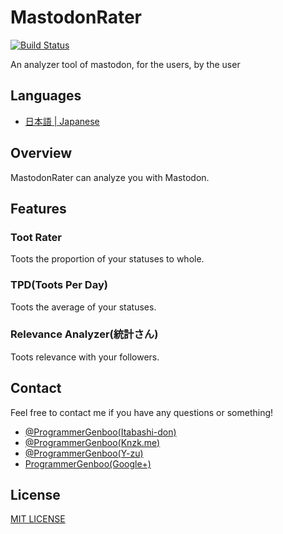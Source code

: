 # MastodonRater

[![Build Status](https://travis-ci.org/GenbuProject/MastodonRater-Nodejs.svg)](https://travis-ci.org/GenbuProject/MastodonRater-Nodejs)

An analyzer tool of mastodon, for the users, by the user

## Languages
* [日本語 | Japanese](/README[Japanese].md)

## Overview
MastodonRater can analyze you with Mastodon.

## Features
### Toot Rater
Toots the proportion of your statuses to whole.

### TPD(Toots Per Day)
Toots the average of your statuses.

### Relevance Analyzer(統計さん)
Toots relevance with your followers.

## Contact
Feel free to contact me if you have any questions or something!
* [@ProgrammerGenboo(Itabashi-don)](https://itabashi.0j0.jp/@ProgrammerGenboo)
* [@ProgrammerGenboo(Knzk.me)](https://knzk.me/@ProgrammerGenboo)
* [@ProgrammerGenboo(Y-zu)](https://mstdn.y-zu.org/@ProgrammerGenboo)
* [ProgrammerGenboo(Google+)](https://plus.google.com/106666684430101995501)

## License
[MIT LICENSE](/LICENSE)